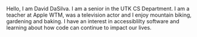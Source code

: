 Hello, I am David DaSilva. I am a senior in the UTK CS Department. I am a teacher at Apple WTM, was a television actor and  I enjoy mountain biking, gardening and baking. I have an interest in accessiblilty software and learning about how code can continue to impact our lives.
